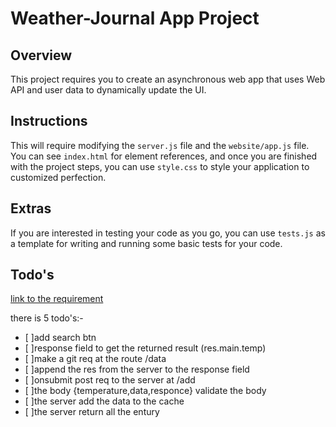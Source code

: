 # Weather-Journal App Project

## Overview

This project requires you to create an asynchronous web app that uses Web API and user data to dynamically update the UI.

## Instructions

This will require modifying the `server.js` file and the `website/app.js` file. You can see `index.html` for element references, and once you are finished with the project steps, you can use `style.css` to style your application to customized perfection.

## Extras

If you are interested in testing your code as you go, you can use `tests.js` as a template for writing and running some basic tests for your code.

## Todo's

[link to the requirement](https://classroom.udacity.com/nanodegrees/nd001-mena-nfp2/parts/5c546e88-361e-4c4d-8fbd-1ad6dee27810/modules/42f360ec-ea7d-4619-8780-882642a3edd3/lessons/1eceea63-19e5-4599-b40a-b872653de4a6/concepts/58e551fe-9a86-4f82-89bc-ab737f5a399e)

there is 5 todo's:-

- [ ]add search btn
- [ ]response field to get the returned result (res.main.temp)
- [ ]make a git req at the route /data
- [ ]append the res from the server to the response field
- [ ]onsubmit post req to the server at /add
- [ ]the body {temperature,data,responce} validate the body
- [ ]the server add the data to the cache
- [ ]the server return all the entury
